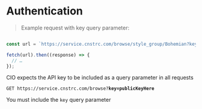 # Authentication

> Example request with key query parameter:

```javascript

const url = `https://service.cnstrc.com/browse/style_group/Bohemian?key=api-public-key`;

fetch(url).then((response) => {
  // …
});

```

CIO expects the API key to be included as a query parameter in all requests

`GET https://service.cnstrc.com/browse?`**`key=publicKeyHere`**

<aside class="notice">
You must include the <code>key</code> query parameter
</aside>
